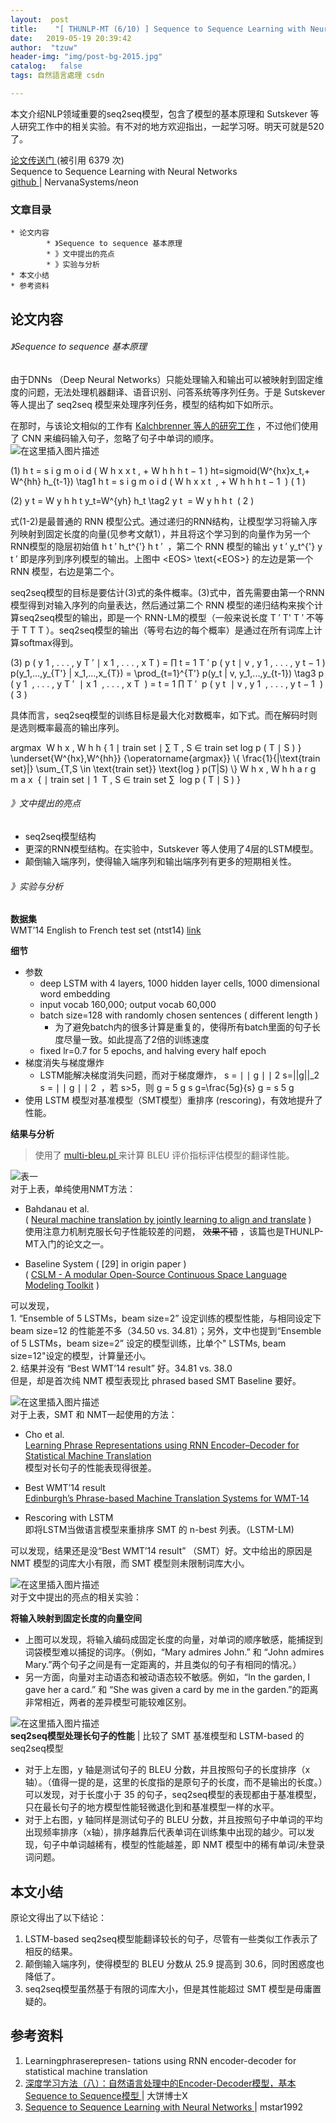 ```yaml
---
layout:  post
title:    "[ THUNLP-MT (6/10) ] Sequence to Sequence Learning with Neural Networks | seq2seq模型"
date:   2019-05-19 20:39:42                    
author:  "tzuw"
header-img: "img/post-bg-2015.jpg"
catalog:   false
tags: 自然語言處理 csdn

---
```

本文介绍NLP领域重要的seq2seq模型，包含了模型的基本原理和 Sutskever
等人研究工作中的相关实验。有不对的地方欢迎指出，一起学习呀。明天可就是520了。

[ 论文传送门 ](http://arxiv.org/abs/1409.3215) (‎被引用 6379 次)  
Sequence to Sequence Learning with Neural Networks  
[ github ](http://github.com/NervanaSystems/neon/tree/master/examples/nmt) |
NervanaSystems/neon

###  文章目录

    * 论文内容 
            * 》Sequence to sequence 基本原理 
            * 》文中提出的亮点 
            * 》实验与分析 
    * 本文小结 
    * 参考资料 

##  论文内容

######  》Sequence to sequence 基本原理

由于DNNs （Deep Neural Networks）只能处理输入和输出可以被映射到固定维度的问题，无法处理机器翻译、语音识别、问答系统等序列任务。于是
Sutskever 等人提出了 seq2seq 模型来处理序列任务，模型的结构如下如所示。

在那时，与该论文相似的工作有 [ Kalchbrenner 等人的研究工作](http://www.aclweb.org/anthology/D13-1176) ，不过他们使用了 CNN 来编码输入句子，忽略了句子中单词的顺序。  
![在这里插入图片描述](http://img-blog.csdnimg.cn/20190518161809300.png?x-oss-process=image/watermark,type_ZmFuZ3poZW5naGVpdGk,shadow_10,text_aHR0cHM6Ly90enV3cGt1LmJsb2cuY3Nkbi5uZXQ=,size_16,color_FFFFFF,t_70#pic_center)

(1)  h  t  =  s  i  g  m  o  i  d  (  W  h  x  x  t  ,  \+  W  h  h  h  t  −
1  )  ht=sigmoid(W^{hx}x_t,+ W^{hh} h_{t-1}) \tag1  h  t  =  s  i  g  m  o  i
d  (  W  h  x  x  t  ​  ,  \+  W  h  h  h  t  −  1  ​  )  (  1  )

(2)  y  t  =  W  y  h  h  t  y_t=W^{yh} h_t \tag2  y  t  ​  =  W  y  h  h  t
​  (  2  )

式(1-2)是最普通的 RNN
模型公式。通过递归的RNN结构，让模型学习将输入序列映射到固定长度的向量(见参考文献1），并且将这个学习到的向量作为另一个RNN模型的隐层初始值  h  t
′  h_t^{&#x27;}  h  t  ′  ​  ，第二个 RNN 模型的输出  y  t  ′  y_t^{&#x27;}  y  t  ′  ​
即是序列到序列模型的输出。上图中  &lt;EOS&gt;  \text{&lt;EOS&gt;}  <EOS> 的左边是第一个 RNN
模型，右边是第二个。

seq2seq模型的目标是要估计(3)式的条件概率。(3)式中，首先需要由第一个RNN模型得到对输入序列的向量表达，然后通过第二个 RNN
模型的递归结构来挨个计算seq2seq模型的输出，即是一个 RNN-LM的模型（一般来说长度  T  ′  T&#x27;  T  ′  不等于  T  T
T  ）。seq2seq模型的输出（等号右边的每个概率）是通过在所有词库上计算softmax得到。

(3)  p  (  y  1  ,  .  .  .  ,  y  T  ′  ∣  x  1  ,  .  .  .  ,  x  T  )  =  ∏
t  =  1  T  ′  p  (  y  t  ∣  v  ,  y  1  ,  .  .  .  ,  y  t  −  1  )
p(y_1,...,y_{T&#x27;} | x_1,...,x_{T}) = \prod_{t=1}^{T&#x27;} p(y_t | v,
y_1,...,y_{t-1}) \tag3  p  (  y  1  ​  ,  .  .  .  ,  y  T  ′  ​  ∣  x  1  ​
,  .  .  .  ,  x  T  ​  )  =  t  =  1  ∏  T  ′  ​  p  (  y  t  ​  ∣  v  ,  y
1  ​  ,  .  .  .  ,  y  t  −  1  ​  )  (  3  )

具体而言，seq2seq模型的训练目标是最大化对数概率，如下式。而在解码时则是选则概率最高的输出序列。

argmax  ⁡  W  h  x  ,  W  h  h  {  1  ∣  train set  ∣  ∑  T  ,  S  ∈  train
set  log  p  (  T  ∣  S  )  }  \underset{W^{hx},W^{hh}}
{\operatorname{argmax}} \\{ \frac{1}{|\text{train set}|} \sum_{T,S \in
\text{train set}} \text{log } p(T|S) \\}  W  h  x  ,  W  h  h  a  r  g  m  a
x  ​  {  ∣  train set  ∣  1  ​  T  ,  S  ∈  train set  ∑  ​  log  p  (  T  ∣
S  )  }

######  》文中提出的亮点

  * seq2seq模型结构 
  * 更深的RNN模型结构。在实验中，Sutskever 等人使用了4层的LSTM模型。 
  * 颠倒输入端序列，使得输入端序列和输出端序列有更多的短期相关性。 

######  》实验与分析

**数据集**  
WMT’14 English to French test set (ntst14) [ link](http://www.statmt.org/wmt14/translation-task.html)

**细节**

  * 参数 
    * deep LSTM with 4 layers, 1000 hidden layer cells, 1000 dimensional word embedding 
    * input vocab 160,000; output vocab 60,000 
    * batch size=128 with randomly chosen sentences ( different length ) 
      * 为了避免batch内的很多计算是重复的，使得所有batch里面的句子长度尽量一致。如此提高了2倍的训练速度 
    * fixed lr=0.7 for 5 epochs, and halving every half epoch 
  * 梯度消失与梯度爆炸 
    * LSTM能解决梯度消失问题，而对于梯度爆炸，  s  =  ∣  ∣  g  ∣  ∣  2  s=||g||_2  s  =  ∣  ∣  g  ∣  ∣  2  ​  ，若 s>5，则  g  =  5  g  s  g=\frac{5g}{s}  g  =  s  5  g  ​ 
  * 使用 LSTM 模型对基准模型（SMT模型）重排序 (rescoring)，有效地提升了性能。 

**结果与分析**

> 使用了 [ multi-bleu.pl ](http://github.com/moses-smt/mosesdecoder/blob/master/scripts/generic/multi-bleu.perl) 来计算 BLEU
评价指标评估模型的翻译性能。

![表一](http://img-blog.csdnimg.cn/20190518212835601.png?x-oss-process=image/watermark,type_ZmFuZ3poZW5naGVpdGk,shadow_10,text_aHR0cHM6Ly90enV3cGt1LmJsb2cuY3Nkbi5uZXQ=,size_16,color_FFFFFF,t_70#pic_center)  
对于上表，单纯使用NMT方法：

  * Bahdanau et al.   
( [ Neural machine translation by jointly learning to align and translate](http://arxiv.org/abs/1409.0473) )  
使用注意力机制克服长句子性能较差的问题， ~~效果不错~~ ，该篇也是THUNLP-MT入门的论文之一。

  * Baseline System ( [29] in origin paper )   
( [ CSLM - A modular Open-Source Continuous Space Language Modeling Toolkit](http://www.matecat.com/wp-content/uploads/2013/11/Schwenk.cslm_.is2013.pdf)
)

可以发现，  
1\. “Ensemble of 5 LSTMs，beam size=2” 设定训练的模型性能，与相同设定下 beam size=12
的性能差不多（34.50 vs. 34.81）；另外，文中也提到“Ensemble of 5 LSTMs，beam size=2” 设定的模型训练，比单个"
LSTMs, beam size=12"设定的模型，计算量还小。  
2\. 结果并没有 “Best WMT’14 result” 好。34.81 vs. 38.0  
但是，却是首次纯 NMT 模型表现比 phrased based SMT Baseline 要好。

![在这里插入图片描述](http://img-blog.csdnimg.cn/20190518212907728.png?x-oss-process=image/watermark,type_ZmFuZ3poZW5naGVpdGk,shadow_10,text_aHR0cHM6Ly90enV3cGt1LmJsb2cuY3Nkbi5uZXQ=,size_16,color_FFFFFF,t_70#pic_center)  
对于上表，SMT 和 NMT一起使用的方法：

  * Cho et al.   
[ Learning Phrase Representations using RNN Encoder–Decoder for Statistical
Machine Translation ](http://aclweb.org/anthology/papers/D/D14/D14-1179/)  
模型对长句子的性能表现得很差。

  * Best WMT’14 result   
[ Edinburgh’s Phrase-based Machine Translation Systems for WMT-14](http://aclweb.org/anthology/papers/W/W14/W14-3309/)

  * Rescoring with LSTM   
即将LSTM当做语言模型来重排序 SMT 的 n-best 列表。（LSTM-LM)

可以发现，结果还是没“Best WMT’14 result” （SMT）好。文中给出的原因是 NMT 模型的词库大小有限，而 SMT 模型则未限制词库大小。

![在这里插入图片描述](http://img-blog.csdnimg.cn/20190518233626962.png?x-oss-process=image/watermark,type_ZmFuZ3poZW5naGVpdGk,shadow_10,text_aHR0cHM6Ly90enV3cGt1LmJsb2cuY3Nkbi5uZXQ=,size_16,color_FFFFFF,t_70#pic_center)  
对于文中提出的亮点的相关实验：

**将输入映射到固定长度的向量空间**

  * 上图可以发现，将输入编码成固定长度的向量，对单词的顺序敏感，能捕捉到词袋模型难以捕捉的词序。（例如，“Mary admires John.” 和 “John admires Mary.”两个句子之间是有一定距离的，并且类似的句子有相同的情况。） 
  * 另一方面，向量对主动语态和被动语态较不敏感。例如，“In the garden, I gave her a card.” 和 “She was given a card by me in the garden.”的距离非常相近，两者的差异模型可能较难区别。 

![在这里插入图片描述](http://img-blog.csdnimg.cn/20190518233821183.png?x-oss-process=image/watermark,type_ZmFuZ3poZW5naGVpdGk,shadow_10,text_aHR0cHM6Ly90enV3cGt1LmJsb2cuY3Nkbi5uZXQ=,size_16,color_FFFFFF,t_70#pic_center)  
**seq2seq模型处理长句子的性能** | 比较了 SMT 基准模型和 LSTM-based 的seq2seq模型

  * 对于上左图，y 轴是测试句子的 BLEU 分数，并且按照句子的长度排序（x轴）。（值得一提的是，这里的长度指的是原句子的长度，而不是输出的长度。）可以发现，对于长度小于 35 的句子，seq2seq模型的表现都由于基准模型，只在最长句子的地方模型性能轻微退化到和基准模型一样的水平。 
  * 对于上右图，y 轴同样是测试句子的 BLEU 分数，并且按照句子中单词的平均出现频率排序（x轴），排序越靠后代表单词在训练集中出现的越少。可以发现，句子中单词越稀有，模型的性能越差，即 NMT 模型中的稀有单词/未登录词问题。 

##  本文小结

原论文得出了以下结论：

  1. LSTM-based seq2seq模型能翻译较长的句子，尽管有一些类似工作表示了相反的结果。 
  2. 颠倒输入端序列，使得模型的 BLEU 分数从 25.9 提高到 30.6，同时困惑度也降低了。 
  3. seq2seq模型虽然基于有限的词库大小，但是其性能超过 SMT 模型是毋庸置疑的。 

##  参考资料

  1. Learningphraserepresen- tations using RNN encoder-decoder for statistical machine translation 
  2. [ 深度学习方法（八）：自然语言处理中的Encoder-Decoder模型，基本Sequence to Sequence模型 ](http://blog.csdn.net/xbinworld/article/details/54605408) | 大饼博士X 
  3. [ Sequence to Sequence Learning with Neural Networks ](http://blog.csdn.net/u013713117/article/details/54773467) | mstar1992 

